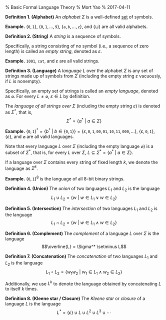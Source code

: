 % Basic Formal Language Theory
% Mort Yao
% 2017-04-11

**Definition 1. (Alphabet)** An *alphabet* $\Sigma$ is a well-defined [set](/math/set) of symbols.

**Example.** $\{\texttt{0},\texttt{1}\}$, $\{\texttt{0}, \texttt{1}, \dots, \texttt{9}\}$, $\{\texttt{a}, \texttt{b}, \dots, \texttt{z}\}$, and $\{\sqcup\}$ are all valid alphabets.

**Definition 2. (String)** A *string* is a sequence of symbols.

Specifically, a string consisting of no symbol (i.e., a sequence of zero length) is called an *empty string*, denoted as $\varepsilon$.

**Example.** $\texttt{1001}$, $\texttt{cat}$, and $\varepsilon$ are all valid strings.

**Definition 3. (Language)** A *language* $L$ over the alphabet $\Sigma$ is any set of strings made up of symbols from $\Sigma$ (including the empty string $\varepsilon$ vacuously, if $L$ is nonempty).

Specifically, an empty set of strings is called an *empty language*, denoted as $\varnothing$. For every $L \neq \varnothing$, $\varepsilon \in L$ by definition.

The *language of all strings over $\Sigma$* (including the empty string $\varepsilon$) is denoted as $\Sigma^*$, that is,
$$\Sigma^* = \{a^*\ |\ a \in \Sigma\}$$

**Example.** $\{\texttt{0},\texttt{1}\}^* = \{b^*\ |\ b \in \{\texttt{0}, \texttt{1}\}\} = \{\varepsilon,\texttt{0},\texttt{1},\texttt{00},\texttt{01},\texttt{10},\texttt{11},\texttt{000},\dots\}$, $\{\varepsilon, \texttt{0}, \texttt{1}\}$, $\{\varepsilon\}$, and $\varnothing$ are all valid languages.

Note that every language $L$ over $\Sigma$ (including the empty language $\varnothing$) is a subset of $\Sigma^*$, that is, for every $L$ over $\Sigma$, $L \subseteq \Sigma^* = \{a^*\ |\ a \in \Sigma\}$.

If a language over $\Sigma$ contains every string of fixed length $k$, we denote the language as $\Sigma^k$.

**Example.** $\{\texttt{0}, \texttt{1}\}^8$ is the language of all 8-bit binary strings.

**Definition 4. (Union)** The *union* of two languages $L_1$ and $L_2$ is the language
$$L_1 \cup L_2 = \{ w\ |\ w \in L_1 \lor w \in L_2 \}$$

**Definition 5. (Intersection)** The *intersection* of two languages $L_1$ and $L_2$ is the language
$$L_1 \cap L_2 = \{ w\ |\ w \in L_1 \land w \in L_2 \}$$

**Definition 6. (Complement)** The *complement* of a language $L$ over $\Sigma$ is the language
$$\overline{L} = \Sigma^* \setminus L$$

**Definition 7. (Concatenation)** The *concatenation* of two languages $L_1$ and $L_2$ is the language
$$L_1 \circ L_2 = \{ w_1w_2\ |\ w_1 \in L_1 \land w_2 \in L_2 \}$$

Additionally, we use $L^k$ to denote the language obtained by concatenating $L$ to itself $k$ times.

**Definition 8. (Kleene star / Closure)** The *Kleene star* or *closure* of a language $L$ is the language
$$L^* = \{\varepsilon\} \cup L \cup L^2 \cup L^3 \cup \cdots$$
